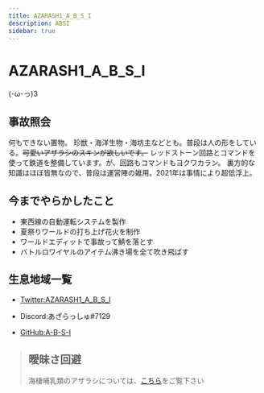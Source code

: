 ```yaml
---
title: AZARASH1_A_B_S_I
description: ABSI
sidebar: true
---
```

# AZARASH1_A_B_S_I
(･ω･っ)З

## 事故照会
何もできない置物。
珍獣・海洋生物・海坊主などとも。普段は人の形をしている。~~可愛いアザラシのスキンが欲しいです。~~
レッドストーン回路とコマンドを使って鉄道を整備しています。が、回路もコマンドもヨクワカラン。
裏方的な知識はほぼ皆無なので、普段は運営陣の雑用。2021年は事情により超低浮上。
## 今までやらかしたこと
* 東西線の自動運転システムを製作
* 夏祭りワールドの打ち上げ花火を制作
* ワールドエディットで事故って鯖を落とす
* バトルロワイヤルのアイテム沸き場を全て吹き飛ばす

## 生息地域一覧
* [Twitter:AZARASH1_A_B_S_I](https://twitter.com/AZARASH1_ABSI)  

* Discord:あざらっしゅ#7129  

* [GitHub:A-B-S-I](https://github.com/A-B-S-I)

> ## 曖昧さ回避
> 海棲哺乳類のアザラシについては、[こちら](https://ja.wikipedia.org/wiki/アザラシ)をご覧下さい

